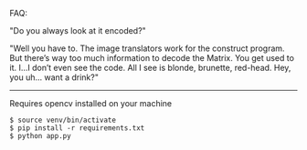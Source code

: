 FAQ:

"Do you always look at it encoded?"

"Well you have to. The image translators work for the construct program.
But there’s way too much information to decode the Matrix.
You get used to it. I…I don’t even see the code.
All I see is blonde, brunette, red-head. Hey, you uh… want a drink?"


-----------------------------------------------------------------------

Requires opencv installed on your machine

```
$ source venv/bin/activate
$ pip install -r requirements.txt
$ python app.py
```
